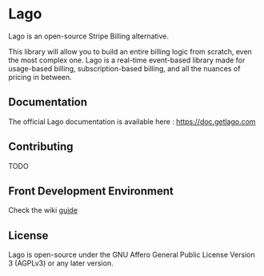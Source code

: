 # Lago

Lago is an open-source Stripe Billing alternative.

This library will allow you to build an entire billing logic from scratch, even the most complex one. Lago is a real-time event-based library made for usage-based billing, subscription-based billing, and all the nuances of pricing in between.

## Documentation

The official Lago documentation is available here : https://doc.getlago.com

## Contributing

TODO

## Front Development Environment

Check the wiki [guide](https://github.com/getlago/lago-front/wiki)

## License

Lago is open-source under the GNU Affero General Public License Version 3 (AGPLv3) or any later version.
